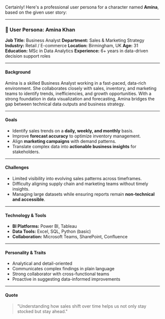 Certainly! Here's a professional user persona for a character named **Amina**, based on the given user story:

---

### 👤 **User Persona: Amina Khan**

**Job Title:** Business Analyst
**Department:** Sales & Marketing Strategy
**Industry:** Retail / E-commerce
**Location:** Birmingham, UK
**Age:** 31
**Education:** MSc in Data Analytics
**Experience:** 6+ years in data-driven decision support roles

---

#### **Background**

Amina is a skilled Business Analyst working in a fast-paced, data-rich environment. She collaborates closely with sales, inventory, and marketing teams to identify trends, inefficiencies, and growth opportunities. With a strong foundation in data visualization and forecasting, Amina bridges the gap between technical data outputs and business strategy.

---

#### **Goals**

* Identify sales trends on a **daily, weekly, and monthly** basis.
* Improve **forecast accuracy** to optimize inventory management.
* Align **marketing campaigns** with demand patterns.
* Translate complex data into **actionable business insights** for stakeholders.

---

#### **Challenges**

* Limited visibility into evolving sales patterns across timeframes.
* Difficulty aligning supply chain and marketing teams without timely insights.
* Managing large datasets while ensuring reports remain **non-technical and accessible**.

---

#### **Technology & Tools**

* **BI Platforms:** Power BI, Tableau
* **Data Tools:** Excel, SQL, Python (basic)
* **Collaboration:** Microsoft Teams, SharePoint, Confluence

---

#### **Personality & Traits**

* Analytical and detail-oriented
* Communicates complex findings in plain language
* Strong collaborator with cross-functional teams
* Proactive in suggesting data-informed improvements

---

#### **Quote**

> "Understanding how sales shift over time helps us not only stay stocked but stay ahead."

